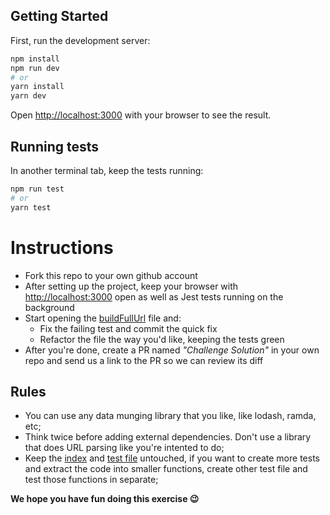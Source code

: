 ## Getting Started

First, run the development server:

```bash
npm install
npm run dev
# or
yarn install
yarn dev
```

Open [http://localhost:3000](http://localhost:3000) with your browser to see the result.

## Running tests

In another terminal tab, keep the tests running:

```bash
npm run test
# or
yarn test
```

# Instructions

- Fork this repo to your own github account
- After setting up the project, keep your browser with [http://localhost:3000](http://localhost:3000) open as well as Jest tests running on the background
- Start opening the [buildFullUrl](lib/buildFullUrl.ts) file and:
  - Fix the failing test and commit the quick fix
  - Refactor the file the way you'd like, keeping the tests green
- After you're done, create a PR named _"Challenge Solution"_ in your own repo and send us a link to the PR so we can review its diff

## Rules

- You can use any data munging library that you like, like lodash, ramda, etc;
- Think twice before adding external dependencies. Don't use a library that does URL parsing like you're intented to do;
- Keep the [index](pages/index.tsx) and [test file](lib/__tests__/buildFullUrl.test.js) untouched, if you want to create more tests and extract the code into smaller functions, create other test file and test those functions in separate;

**We hope you have fun doing this exercise 😉**
